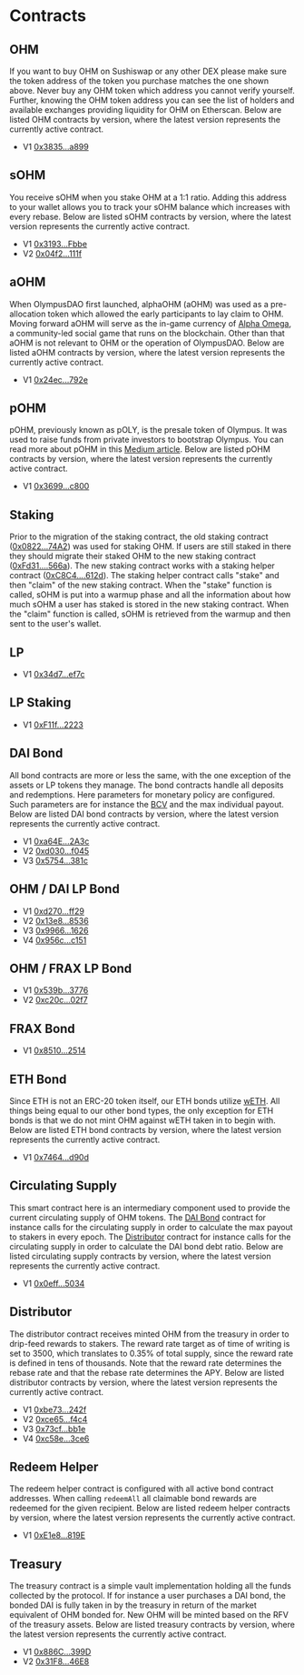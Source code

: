 # Contracts

## OHM

If you want to buy OHM on Sushiswap or any other DEX please make sure the token
address of the token you purchase matches the one shown above. Never buy any OHM
token which address you cannot verify yourself. Further, knowing the OHM token
address you can see the list of holders and available exchanges providing
liquidity for OHM on Etherscan. Below are listed OHM contracts by version, where
the latest version represents the currently active contract.

- V1 [0x3835...a899](https://etherscan.io/address/0x383518188c0c6d7730d91b2c03a03c837814a899)

## sOHM

You receive sOHM when you stake OHM at a 1:1 ratio. Adding this address to your
wallet allows you to track your sOHM balance which increases with every rebase.
Below are listed sOHM contracts by version, where the latest version represents
the currently active contract.

- V1 [0x3193...Fbbe](https://etherscan.io/address/0x31932E6e45012476ba3A3A4953cbA62AeE77Fbbe)
- V2 [0x04f2...111f](https://etherscan.io/address/0x04f2694c8fcee23e8fd0dfea1d4f5bb8c352111f)

## aOHM

When OlympusDAO first launched, alphaOHM (aOHM) was used as a pre-allocation
token which allowed the early participants to lay claim to OHM. Moving forward
aOHM will serve as the in-game currency of [Alpha Omega](https://medium.com/@alpha_omega/alpha-omega-a-tale-of-two-cities-80a94966376b),
a community-led social game that runs on the blockchain. Other than that aOHM is
not relevant to OHM or the operation of OlympusDAO. Below are listed aOHM
contracts by version, where the latest version represents the currently active
contract.

- V1 [0x24ec...792e](https://etherscan.io/address/0x24ecfd535675f36ba1ab9c5d39b50dc097b0792e)

## pOHM

pOHM, previously known as pOLY, is the presale token of Olympus. It was used to raise funds from private investors to bootstrap Olympus. You can read more about pOHM in this [Medium article](https://olympusdao.medium.com/what-is-poh-16b2c38a6cd6). Below are listed pOHM contracts by version, where the latest version represents the currently active contract.

- V1 [0x3699...c800](https://etherscan.io/token/0x36994486c6e97c170065899d8659a28d7371c800)

## Staking

Prior to the migration of the staking contract, the old staking contract
([0x0822...74A2](https://etherscan.io/address/0x0822F3C03dcc24d200AFF33493Dc08d0e1f274A2))
was used for staking OHM. If users are still staked in there they should migrate
their staked OHM to the new staking contract
([0xFd31....566a](https://etherscan.io/address/0xFd31c7d00Ca47653c6Ce64Af53c1571f9C36566a)).
The new staking contract works with a staking helper contract
([0xC8C4....612d](https://etherscan.io/address/0xC8C436271f9A6F10a5B80c8b8eD7D0E8f37a612d)).
The staking helper contract calls "stake" and then "claim" of the new staking
contract. When the "stake" function is called, sOHM is put into a warmup phase
and all the information about how much sOHM a user has staked is stored in the
new staking contract. When the "claim" function is called, sOHM is retrieved
from the warmup and then sent to the user's wallet.

## LP

- V1 [0x34d7...ef7c](https://etherscan.io/address/0x34d7d7Aaf50AD4944B70B320aCB24C95fa2def7c)

## LP Staking

- V1 [0xF11f...2223](https://etherscan.io/address/0xF11f0F078BfaF05a28Eac345Bb84fcb2a3722223)

## DAI Bond

All bond contracts are more or less the same, with the one exception of the
assets or LP tokens they manage. The bond contracts handle all deposits and
redemptions. Here parameters for monetary policy are configured. Such parameters
are for instance the [BCV](https://docs.olympusdao.finance/references/glossary#bcv)
and the max individual payout. Below are listed DAI bond contracts by version,
where the latest version represents the currently active contract.

- V1 [0xa64E...2A3c](https://etherscan.io/address/0xa64ED1b66Cb2838Ef2A198D8345c0ce6967A2A3c)
- V2 [0xd030...f045](https://etherscan.io/address/0xd03056323b7a63e2095ae97fa1ad92e4820ff045)
- V3 [0x5754...381c](https://etherscan.io/address/0x575409F8d77c12B05feD8B455815f0e54797381c)

## OHM / DAI LP Bond

- V1 [0xd270...ff29](https://etherscan.io/address/0xd27001d1aaed5f002c722ad729de88a91239ff29)
- V2 [0x13e8...8536](https://etherscan.io/address/0x13e8484a86327f5882d1340ed0d7643a29548536)
- V3 [0x9966...1626](https://etherscan.io/address/0x996668c46fc0b764afda88d83eb58afc933a1626)
- V4 [0x956c...c151](https://etherscan.io/address/0x956c43998316b6a2F21f89a1539f73fB5B78c151)

## OHM / FRAX LP Bond

- V1 [0x539b...3776](https://etherscan.io/address/0x539b6c906244ac34e348bbe77885cdfa994a3776)
- V2 [0xc20c...02f7](https://etherscan.io/address/0xc20cfff07076858a7e642e396180ec390e5a02f7)

## FRAX Bond

- V1 [0x8510...2514](https://etherscan.io/address/0x8510c8c2B6891E04864fa196693D44E6B6ec2514)

## ETH Bond

Since ETH is not an ERC-20 token itself, our ETH bonds utilize [wETH](https://weth.io/). All
things being equal to our other bond types, the only exception for ETH bonds is
that we do not mint OHM against wETH taken in to begin with. Below are listed
ETH bond contracts by version, where the latest version represents the currently
active contract.

- V1 [0x7464...d90d](https://etherscan.io/address/0x7464a65aa3fc15a625e2adfb8b340277d804d90d)

## Circulating Supply

This smart contract here is an intermediary component used to provide the
current circulating supply of OHM tokens. The [DAI Bond](#dai-bond) contract for
instance calls for the circulating supply in order to calculate the max payout
to stakers in every epoch. The [Distributor](#distributor) contract for instance
calls for the circulating supply in order to calculate the DAI bond debt ratio.
Below are listed circulating supply contracts by version, where the latest
version represents the currently active contract.

- V1 [0x0eff...5034](https://etherscan.io/address/0x0efff9199aa1ac3c3e34e957567c1be8bf295034)

## Distributor

The distributor contract receives minted OHM from the treasury in order to
drip-feed rewards to stakers. The reward rate target as of time of writing is
set to 3500, which translates to 0.35% of total supply, since the reward rate is
defined in tens of thousands. Note that the reward rate determines the rebase
rate and that the rebase rate determines the APY. Below are listed distributor
contracts by version, where the latest version represents the currently active
contract.

- V1 [0xbe73...242f](https://etherscan.io/address/0xbe731507810C8747C3E01E62c676b1cA6F93242f)
- V2 [0xce65...f4c4](https://etherscan.io/address/0xce6568338708400d03f430d29f2eb40a33a3f4c4)
- V3 [0x73cf...bb1e](https://etherscan.io/address/0x73cfe6b116d161a2f9c165f7fc5270fb7dd2bb1e)
- V4 [0xc58e...3ce6](https://etherscan.io/address/0xc58e923bf8a00e4361fe3f4275226a543d7d3ce6)

## Redeem Helper

The redeem helper contract is configured with all active bond contract
addresses. When calling `redeemAll` all claimable bond rewards are redeemed for
the given recipient. Below are listed redeem helper contracts by version, where
the latest version represents the currently active contract.

- V1 [0xE1e8...819E](https://etherscan.io/address/0xE1e83825613DE12E8F0502Da939523558f0B819E)

## Treasury

The treasury contract is a simple vault implementation holding all the funds
collected by the protocol. If for instance a user purchases a DAI bond, the
bonded DAI is fully taken in by the treasury in return of the market equivalent
of OHM bonded for. New OHM will be minted based on the RFV of the treasury
assets. Below are listed treasury contracts by version, where the latest version
represents the currently active contract.

- V1 [0x886C...399D](https://etherscan.io/address/0x886CE997aa9ee4F8c2282E182aB72A705762399D)
- V2 [0x31F8...46E8](https://etherscan.io/address/0x31F8Cc382c9898b273eff4e0b7626a6987C846E8)
